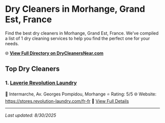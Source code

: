 # Dry Cleaners in Morhange, Grand Est, France

Find the best dry cleaners in Morhange, Grand Est, France. We've compiled a list of 1 dry cleaning services to help you find the perfect one for your needs.

🌐 **[View Full Directory on DryCleanersNear.com](https://drycleanersnear.com/city/France/Grand%20Est/Morhange)**

## Top Dry Cleaners

### 1. [Laverie Revolution Laundry](https://drycleanersnear.com/dryCleaner/68afb8934e19aac41e8a0e99/laverie-revolution-laundry)
📍 Intermarche, Av. Georges Pompidou, Morhange
⭐ Rating: 5/5
🌐 Website: https://stores.revolution-laundry.com/fr-fr
🔗 [View Full Details](https://drycleanersnear.com/dryCleaner/68afb8934e19aac41e8a0e99/laverie-revolution-laundry)


---

*Last updated: 8/30/2025*
